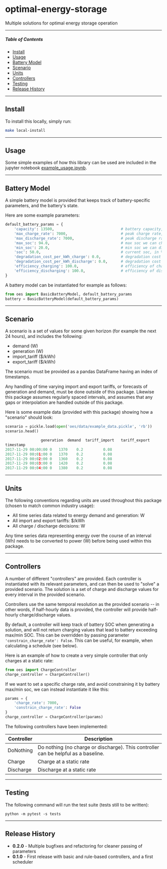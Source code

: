 # optimal-energy-storage
Multiple solutions for optimal energy storage operation

---

##### Table of Contents
  * [Install](#install)
  * [Usage](#usage)
  * [Battery Model](#battery-model)
  * [Scenario](#scenario)
  * [Units](#units)
  * [Controllers](#controllers)
  * [Testing](#testing)
  * [Release History](#release-history)

---

<a name="install"/>

## Install
To install this locally, simply run:

```bash
make local-install
```

---

## Usage
Some simple examples of how this library can be used are included in the jupyter notebook
[example_usage.ipynb](example_usage.ipynb).

---

## Battery Model

A simple battery model is provided that keeps track of battery-specific 
parameters, and the battery's state.

Here are some example parameters:

```python
default_battery_params = {
    'capacity': 13500,                              # battery capacity, in Wh
    'max_charge_rate': 7000,                        # peak charge rate, in W
    'max_discharge_rate': 7000,                     # peak discharge rate, in W
    'max_soc': 94.0,                                # max soc we can charge to, in %
    'min_soc': 20.0,                                # min soc we can discharge to, in %
    'soc': 50.0,                                    # current soc, in %
    'degradation_cost_per_kWh_charge': 0.0,         # degradation cost per kWh of charge, in $
    'degradation_cost_per_kWh_discharge': 0.0,      # degradation cost per kWh of discharge, in $
    'efficiency_charging': 100.0,                   # efficiency of charging, in %
    'efficiency_discharging': 100.0,                # efficiency of discharging, in %
}
```

A battery model can be instantiated for example as follows:
```python
from oes import BasicBatteryModel, default_battery_params
battery = BasicBatteryModel(default_battery_params)
```

---

## Scenario

A scenario is a set of values for some given horizon (for example the next 24 hours), and includes the following:
- demand (W)
- generation (W)
- import_tariff ($/kWh)
- export_tariff  ($/kWh)

The scenario must be provided as a pandas DataFrame having an index of timestamps.

Any handling of time varying import and export tariffs, or forecasts of generation and demand, 
must be done outside of this package.  Likewise this package assumes regularly spaced intervals, 
and assumes that any gaps or interpolation are handled outside of this package.

Here is some example data (provided with this package) showing how a "scenario" should look:

```python
scenario = pickle.load(open('oes/data/example_data.pickle', 'rb'))
scenario.head()

	            generation	demand	tariff_import	tariff_export
timestamp				
2017-11-29 00:00:00	0	1370	0.2	        0.08
2017-11-29 00:01:00	0	1370	0.2	        0.08
2017-11-29 00:02:00	0	1360	0.2	        0.08
2017-11-29 00:03:00	0	1420	0.2	        0.08
2017-11-29 00:04:00	0	1380	0.2	        0.08
```


---

## Units

The following conventions regarding units are used throughout this package (chosen to match common industry usage):

- All time series data related to energy demand and generation: W
- All import and export tariffs: $/kWh
- All charge / discharge decisions:  W

Any time series data representing energy over the course of an interval (Wh) needs to be converted to power (W)
before being used within this package.

---

## Controllers

A number of different "controllers" are provided.  Each controller is instantiated with
its relevant parameters, and can then be used to "solve" a provided scenario.  The solution 
is a set of charge and discharge values for every interval in the provided scenario.

Controllers use the same temporal resolution as the provided scenario -- in other words,
if half-hourly data is provided, the controller will provide half-hourly charge/discharge values.

By default, a controller will keep track of battery SOC when generating a solution, and will
not return charging values that lead to battery exceeding max/min SOC.  This can be
overridden by passing parameter `'constrain_charge_rate': False`.  This can be useful, for example,
when calculating a schedule (see below).

Here is an example of how to create a very simple controller that only charges at a static rate:
```python
from oes import ChargeController
charge_controller = ChargeController()
```

If we want to set a specific charge rate, and avoid constraining it by battery max/min soc, we can
instead instantiate it like this:
```python
params = {
    'charge_rate': 7000,
    'constrain_charge_rate': False
}
charge_controller = ChargeController(params)
```

The following controllers have been implemented:

| Controller | Description |
| ---------- | ----------- |
| DoNothing  | Do nothing (no charge or discharge).  This controller can be helpful as a baseline.
| Charge     | Charge at a static rate    |
| Discharge  | Discharge at a static rate |





---

## Testing
The following command will run the test suite (tests still to be written):

```
python -m pytest -s tests
```

---

## Release History

- **0.2.0** - Multiple bugfixes and refactoring for cleaner passing of parameters
- **0.1.0** - First release with basic and rule-based controllers, and a first scheduler
